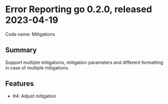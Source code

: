 # Error Reporting go 0.2.0, released 2023-04-19

Code name: Mitigations

## Summary

Support multiple mitigations, mitigation parameters and different formatting in case of multiple mitigations.

## Features

- #4: Adjust mitigation
